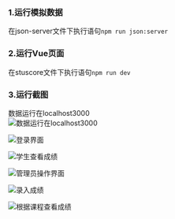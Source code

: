 ### 1.运行模拟数据
在json-server文件下执行语句`npm run json:server`

### 2.运行Vue页面
在stuscore文件下执行语句`npm run dev`

### 3.运行截图
数据运行在localhost3000  
![数据运行在localhost3000](https://github.com/ZhangYuan97/StudentScore/blob/ZhangYuan97-patch-1/img/%E6%95%B0%E6%8D%AE%E8%BF%90%E8%A1%8C%E6%8E%A5%E5%8F%A3.PNG)
 
![登录界面](https://github.com/ZhangYuan97/StudentScore/blob/ZhangYuan97-patch-1/img/%E7%99%BB%E5%BD%95%E7%95%8C%E9%9D%A2.PNG)


![学生查看成绩](https://github.com/ZhangYuan97/StudentScore/blob/ZhangYuan97-patch-1/img/%E5%AD%A6%E7%94%9F%E6%9F%A5%E7%9C%8B%E6%88%90%E7%BB%A9%E7%95%8C%E9%9D%A2.PNG)  

![管理员操作界面](https://github.com/ZhangYuan97/StudentScore/blob/ZhangYuan97-patch-1/img/%E7%AE%A1%E7%90%86%E5%91%98%E6%93%8D%E4%BD%9C%E7%95%8C%E9%9D%A2.PNG)  

![录入成绩](https://github.com/ZhangYuan97/StudentScore/blob/ZhangYuan97-patch-1/img/%E5%BD%95%E5%85%A5%E6%88%90%E7%BB%A9%E9%A1%B5%E9%9D%A2.PNG)

![根据课程查看成绩](https://github.com/ZhangYuan97/StudentScore/blob/ZhangYuan97-patch-1/img/%E6%A0%B9%E6%8D%AE%E8%AF%BE%E7%A8%8B%E6%9F%A5%E7%9C%8B%E6%89%80%E6%9C%89%E5%AD%A6%E7%94%9F%E4%BF%A1%E6%81%AF.PNG)
